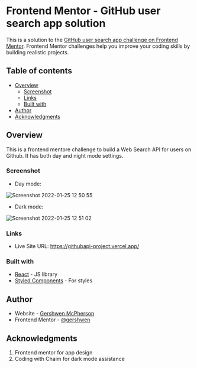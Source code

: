 # Frontend Mentor - GitHub user search app solution

This is a solution to the [GitHub user search app challenge on Frontend Mentor](https://www.frontendmentor.io/challenges/github-user-search-app-Q09YOgaH6). Frontend Mentor challenges help you improve your coding skills by building realistic projects.

## Table of contents

- [Overview](#overview)
  - [Screenshot](#screenshot)
  - [Links](#links)
  - [Built with](#built-with)
- [Author](#author)
- [Acknowledgments](#acknowledgments)

## Overview

This is a frontend mentore challenge to build a Web Search API for users on Github. It has both day and night mode settings.

### Screenshot

- Day mode:

![Screenshot 2022-01-25 12 50 55](https://user-images.githubusercontent.com/76742941/150971155-5fae3867-e141-4f42-aad7-50e7994489bc.png)

- Dark mode:

![Screenshot 2022-01-25 12 51 02](https://user-images.githubusercontent.com/76742941/150971213-cb2c3725-e599-4a7b-97d3-cc4769e4bb72.png)


### Links

- Live Site URL: https://githubapi-project.vercel.app/

### Built with

- [React](https://reactjs.org/) - JS library
- [Styled Components](https://styled-components.com/) - For styles

## Author

- Website - [Gershwen McPherson](https://gershwen.github.io/Gershwen_McPherson_Resume/)
- Frontend Mentor - [@gershwen](https://www.frontendmentor.io/profile/gershwen)

## Acknowledgments

1. Frontend mentor for app design
2. Coding with Chaim for dark mode assistance

